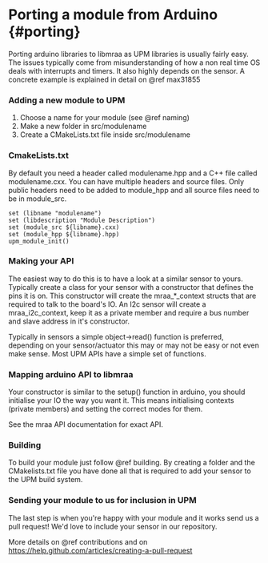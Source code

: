 Porting a module from Arduino                         {#porting}
=============================

Porting arduino libraries to libmraa as UPM libraries is usually fairly easy.
The issues typically come from misunderstanding of how a non real time OS deals
with interrupts and timers. It also highly depends on the sensor. A concrete
example is explained in detail on @ref max31855

### Adding a new module to UPM

1. Choose a name for your module (see @ref naming)
2. Make a new folder in src/modulename
3. Create a CMakeLists.txt file inside src/modulename

### CmakeLists.txt

By default you need a header called modulename.hpp and a C++ file called
modulename.cxx. You can have multiple headers and source files. Only public
headers need to be added to module_hpp and all source files need to be in
module_src.

~~~~~~~~~~~
set (libname "modulename")
set (libdescription "Module Description")
set (module_src ${libname}.cxx)
set (module_hpp ${libname}.hpp)
upm_module_init()
~~~~~~~~~~~

### Making your API

The easiest way to do this is to have a look at a similar sensor to yours.
Typically create a class for your sensor with a constructor that defines the
pins it is on. This constructor will create the mraa_*_context structs that are
required to talk to the board's IO. An I2c sensor will create a
mraa_i2c_context, keep it as a private member and require a bus number and slave
address in it's constructor.

Typically in sensors a simple object->read() function is preferred, depending on
your sensor/actuator this may or may not be easy or not even make sense. Most
UPM APIs have a simple set of functions.

### Mapping arduino API to libmraa

Your constructor is similar to the setup() function in arduino, you should
initialise your IO the way you want it. This means initialising contexts
(private members) and setting the correct modes for them.

See the mraa API documentation for exact API.

### Building

To build your module just follow @ref building. By creating a folder and the
CMakelists.txt file you have done all that is required to add your sensor to
the UPM build system.

### Sending your module to us for inclusion in UPM

The last step is when you're happy with your module and it works send us a pull
request! We'd love to include your sensor in our repository.

More details on @ref contributions and on
https://help.github.com/articles/creating-a-pull-request

